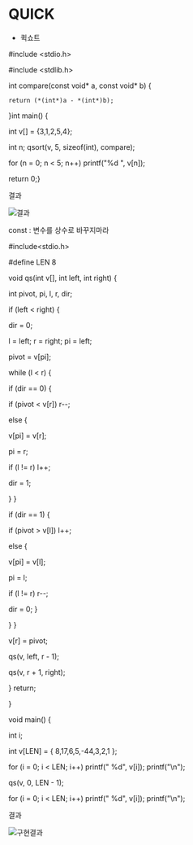 # QUICK
* 퀵쇼트

#include <stdio.h> 

#include <stdlib.h> 

int compare(const void* a, const void* b) { 

	return (*(int*)a - *(int*)b);

}int main() {       

int v[] = {3,1,2,5,4};

int n; qsort(v, 5, sizeof(int), compare);

for (n = 0; n < 5; n++)  printf("%d ", v[n]);

return 0;}

 결과
 
 ![결과](https://user-images.githubusercontent.com/50895124/69003868-9f1f1400-094c-11ea-9a0d-089435a0eb84.PNG)


const : 변수를 상수로 바꾸지마라  



#include<stdio.h>

#define LEN 8

void qs(int v[], int left, int right) {

int pivot, pi, l, r, dir;
  
if (left < right) {
  
dir = 0;
    
l = left; r = right; pi = left;
    
pivot = v[pi];
  
  while (l < r) {
    
if (dir == 0) {
      
if (pivot < v[r]) r--;
       
  else {
        
v[pi] = v[r];
          
pi = r;
          
if (l != r) l++;
          
dir = 1;
          
}
    }
      
if (dir == 1) {
     
if (pivot > v[l]) l++;
        
else {
        
v[pi] = v[l];
          
pi = l;
          
if (l != r) r--;
          
dir = 0;
}
        
               
}
   	}
    
v[r] = pivot;
    
qs(v, left, r - 1);
    
qs(v, r + 1, right);
    
}
return;
  
}

void main() {

int i;
  
int v[LEN] = { 8,17,6,5,-44,3,2,1 };
  
for (i = 0; i < LEN; i++) printf(" %d", v[i]); printf("\n");
  
qs(v, 0, LEN - 1);
  
for (i = 0; i < LEN; i++) printf(" %d", v[i]); printf("\n");

결과

![구현결과](https://user-images.githubusercontent.com/50895124/69003864-8e6e9e00-094c-11ea-8526-3eb0cd75717b.PNG)
